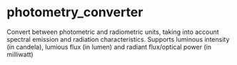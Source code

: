 # photometry_converter
Convert between photometric and radiometric units, taking into account spectral emission and radiation characteristics. Supports luminous intensity (in candela), lumious flux (in lumen) and radiant flux/optical power (in milliwatt) 
